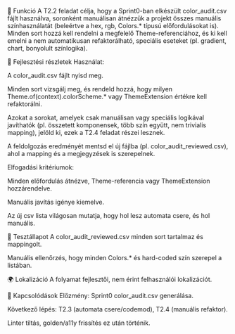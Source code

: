 🎯 Funkció
A T2.2 feladat célja, hogy a Sprint0-ban elkészült color_audit.csv fájlt használva, soronként manuálisan átnézzük a projekt összes manuális színhasználatát (beleértve a hex, rgb, Colors.* típusú előfordulásokat is). Minden sort hozzá kell rendelni a megfelelő Theme-referenciához, és ki kell emelni a nem automatikusan refaktorálható, speciális eseteket (pl. gradient, chart, bonyolult színlogika).

🧠 Fejlesztési részletek
Használat:

A color_audit.csv fájlt nyisd meg.

Minden sort vizsgálj meg, és rendeld hozzá, hogy milyen Theme.of(context).colorScheme.* vagy ThemeExtension értékre kell refaktorálni.

Azokat a sorokat, amelyek csak manuálisan vagy speciális logikával javíthatók (pl. összetett komponensek, több szín együtt, nem trivialis mapping), jelöld ki, ezek a T2.4 feladat részei lesznek.

A feldolgozás eredményét mentsd el új fájlba (pl. color_audit_reviewed.csv), ahol a mapping és a megjegyzések is szerepelnek.

Elfogadási kritériumok:

Minden előfordulás átnézve, Theme-referencia vagy ThemeExtension hozzárendelve.

Manuális javítás igénye kiemelve.

Az új csv lista világosan mutatja, hogy hol lesz automata csere, és hol manuális.

🧪 Tesztállapot
A color_audit_reviewed.csv minden sort tartalmaz és mappingolt.

Manuális ellenőrzés, hogy minden Colors.* és hard-coded szín szerepel a listában.

🌍 Lokalizáció
A folyamat fejlesztői, nem érint felhasználói lokalizációt.

📎 Kapcsolódások
Előzmény: Sprint0 color_audit.csv generálása.

Következő lépés: T2.3 (automata csere/codemod), T2.4 (manuális refaktor).

Linter tiltás, golden/a11y frissítés ez után történik.